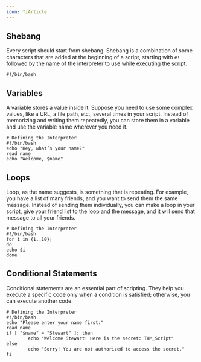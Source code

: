 ```yaml
---
icon: TiArticle
---
```

## Shebang
Every script should start from shebang. Shebang is a combination of some characters that are added at the beginning of a script, starting with `#!` followed by the name of the interpreter to use while executing the script.

```shell-session
#!/bin/bash
```
## Variables
A variable stores a value inside it. Suppose you need to use some complex values, like a URL, a file path, etc., several times in your script. Instead of memorizing and writing them repeatedly, you can store them in a variable and use the variable name wherever you need it.

```shell
# Defining the Interpreter 
#!/bin/bash
echo "Hey, what’s your name?"
read name
echo "Welcome, $name"
```
## Loops
Loop, as the name suggests, is something that is repeating. For example, you have a list of many friends, and you want to send them the same message. Instead of sending them individually, you can make a loop in your script, give your friend list to the loop and the message, and it will send that message to all your friends.

```shell
# Defining the Interpreter 
#!/bin/bash
for i in {1..10};
do
echo $i
done
```
## Conditional Statements
Conditional statements are an essential part of scripting. They help you execute a specific code only when a condition is satisfied; otherwise, you can execute another code.

```shell
# Defining the Interpreter 
#!/bin/bash
echo "Please enter your name first:"
read name
if [ "$name" = "Stewart" ]; then
        echo "Welcome Stewart! Here is the secret: THM_Script"
else
        echo "Sorry! You are not authorized to access the secret."
fi
```

